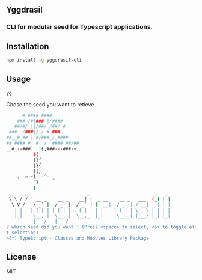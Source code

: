 ## Yggdrasil
### CLI for modular seed for Typescript applications.

## Installation

```bash
npm install -g yggdrasil-cli
```

## Usage

```bash
yg
```

Chose the seed you want to retieve.

```bash
      # #### ####
    ### /#|### |/####
   ##/#/ ||/##/_/##/_#
 ###  /###|/ / # ###
##__#_## | #/###_/_####
## #### #  #| /  #### ##/##
__#_--###`  |{,###---###-~
          }{
          }}{
          }}{
          {{}
    , -=-~{ .-^- _
          `}
          {
 __   __                      _                        _   _ 
 \ \ / /   __ _    __ _    __| |  _ __    __ _   ___  (_) | |
  \ V /   / _` |  / _` |  / _` | | '__|  / _` | / __| | | | |
   | |   | (_| | | (_| | | (_| | | |    | (_| | \__ \ | | | |
   |_|    \__, |  \__, |  \__,_| |_|     \__,_| |___/ |_| |_|
          |___/   |___/                                      
? which seed did you want : (Press <space> to select, <a> to toggle all, <i> to inver
t selection)
>(*) TypeScript - Classes and Modules Library Package
```

## License

MIT

